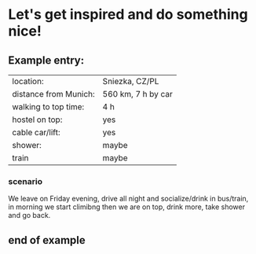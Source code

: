 # Let's get inspired and do something nice!


## Example entry:


|  |  |
| ------------- | ------------- |
|location: | Sniezka, CZ/PL |
| distance from Munich: | 560 km, 7 h by car |
| walking to top time: | 4 h |
| hostel on top: | yes | 
| cable car/lift: | yes |
| shower: | maybe |
| train | maybe |
 
### scenario  

We leave on Friday evening, drive all night and socialize/drink in bus/train, in morning we start climibng then we are on top, drink more, take shower and go back. 

## end of example










